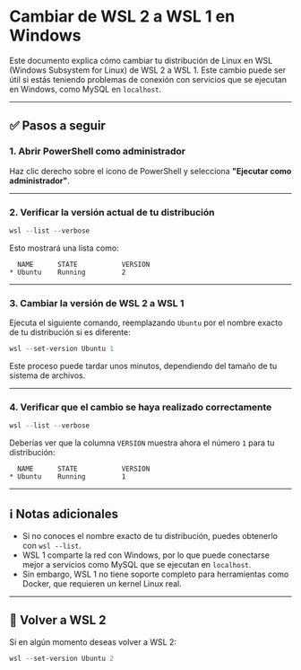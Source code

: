 # Cambiar de WSL 2 a WSL 1 en Windows

Este documento explica cómo cambiar tu distribución de Linux en WSL (Windows Subsystem for Linux) de WSL 2 a WSL 1. Este cambio puede ser útil si estás teniendo problemas de conexión con servicios que se ejecutan en Windows, como MySQL en `localhost`.

---

## ✅ Pasos a seguir

### 1. Abrir PowerShell como administrador

Haz clic derecho sobre el icono de PowerShell y selecciona **"Ejecutar como administrador"**.

---

### 2. Verificar la versión actual de tu distribución

```powershell
wsl --list --verbose
```

Esto mostrará una lista como:

```
  NAME      STATE           VERSION
* Ubuntu    Running         2
```

---

### 3. Cambiar la versión de WSL 2 a WSL 1

Ejecuta el siguiente comando, reemplazando `Ubuntu` por el nombre exacto de tu distribución si es diferente:

```powershell
wsl --set-version Ubuntu 1
```

Este proceso puede tardar unos minutos, dependiendo del tamaño de tu sistema de archivos.

---

### 4. Verificar que el cambio se haya realizado correctamente

```powershell
wsl --list --verbose
```

Deberías ver que la columna `VERSION` muestra ahora el número `1` para tu distribución:

```
  NAME      STATE           VERSION
* Ubuntu    Running         1
```

---

## ℹ️ Notas adicionales

- Si no conoces el nombre exacto de tu distribución, puedes obtenerlo con `wsl --list`.
- WSL 1 comparte la red con Windows, por lo que puede conectarse mejor a servicios como MySQL que se ejecutan en `localhost`.
- Sin embargo, WSL 1 no tiene soporte completo para herramientas como Docker, que requieren un kernel Linux real.

---

## 🔄 Volver a WSL 2

Si en algún momento deseas volver a WSL 2:

```powershell
wsl --set-version Ubuntu 2
```
